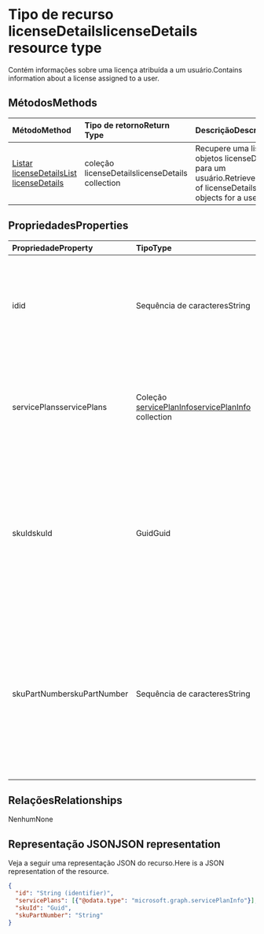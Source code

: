 # <a name="licensedetails-resource-type"></a><span data-ttu-id="c5437-101">Tipo de recurso licenseDetails</span><span class="sxs-lookup"><span data-stu-id="c5437-101">licenseDetails resource type</span></span>

<span data-ttu-id="c5437-102">Contém informações sobre uma licença atribuída a um usuário.</span><span class="sxs-lookup"><span data-stu-id="c5437-102">Contains information about a license assigned to a user.</span></span>

## <a name="methods"></a><span data-ttu-id="c5437-103">Métodos</span><span class="sxs-lookup"><span data-stu-id="c5437-103">Methods</span></span>

| <span data-ttu-id="c5437-104">Método</span><span class="sxs-lookup"><span data-stu-id="c5437-104">Method</span></span>           | <span data-ttu-id="c5437-105">Tipo de retorno</span><span class="sxs-lookup"><span data-stu-id="c5437-105">Return Type</span></span>    |<span data-ttu-id="c5437-106">Descrição</span><span class="sxs-lookup"><span data-stu-id="c5437-106">Description</span></span>|
|:---------------|:--------|:----------|
|[<span data-ttu-id="c5437-107">Listar licenseDetails</span><span class="sxs-lookup"><span data-stu-id="c5437-107">List licenseDetails</span></span>](../api/user_list_licensedetails.md) | <span data-ttu-id="c5437-108">coleção licenseDetails</span><span class="sxs-lookup"><span data-stu-id="c5437-108">licenseDetails collection</span></span> |<span data-ttu-id="c5437-109">Recupere uma lista de objetos licenseDetails para um usuário.</span><span class="sxs-lookup"><span data-stu-id="c5437-109">Retrieve a list of licenseDetails objects for a user.</span></span>|

<!--|[Get licenseDetails](../api/licensedetails_get.md) | licenseDetails |Read properties and relationships of a licenseDetails object.|-->

## <a name="properties"></a><span data-ttu-id="c5437-110">Propriedades</span><span class="sxs-lookup"><span data-stu-id="c5437-110">Properties</span></span>
| <span data-ttu-id="c5437-111">Propriedade</span><span class="sxs-lookup"><span data-stu-id="c5437-111">Property</span></span>     | <span data-ttu-id="c5437-112">Tipo</span><span class="sxs-lookup"><span data-stu-id="c5437-112">Type</span></span>   |<span data-ttu-id="c5437-113">Descrição</span><span class="sxs-lookup"><span data-stu-id="c5437-113">Description</span></span>|
|:---------------|:--------|:----------|
|<span data-ttu-id="c5437-114">id</span><span class="sxs-lookup"><span data-stu-id="c5437-114">id</span></span>|<span data-ttu-id="c5437-115">Sequência de caracteres</span><span class="sxs-lookup"><span data-stu-id="c5437-115">String</span></span>| <span data-ttu-id="c5437-p101">O identificador exclusivo do objeto de detalhe de licença. Somente leitura, Chave, Não anulável</span><span class="sxs-lookup"><span data-stu-id="c5437-p101">The unique identifier for the license detail object. Read-only, Key, Not nullable</span></span> |
|<span data-ttu-id="c5437-118">servicePlans</span><span class="sxs-lookup"><span data-stu-id="c5437-118">servicePlans</span></span>|<span data-ttu-id="c5437-119">Coleção [servicePlanInfo](serviceplaninfo.md)</span><span class="sxs-lookup"><span data-stu-id="c5437-119">[servicePlanInfo](serviceplaninfo.md) collection</span></span>| <span data-ttu-id="c5437-p102">Informações sobre os planos de serviços que estão disponíveis com a licença. Somente leitura, Não anulável</span><span class="sxs-lookup"><span data-stu-id="c5437-p102">Information about the service plans assigned with the license. Read-only, Not nullable</span></span> |
|<span data-ttu-id="c5437-122">skuId</span><span class="sxs-lookup"><span data-stu-id="c5437-122">skuId</span></span>|<span data-ttu-id="c5437-123">Guid</span><span class="sxs-lookup"><span data-stu-id="c5437-123">Guid</span></span>| <span data-ttu-id="c5437-p103">O identificador exclusivo (GUID) do SKU do serviço. Igual à propriedade skuId no objeto [SubscribedSku](subscribedsku.md) relacionado. Somente leitura</span><span class="sxs-lookup"><span data-stu-id="c5437-p103">Unique identifier (GUID) for the service SKU. Equal to the skuId property on the related [SubscribedSku](subscribedsku.md) object. Read-only</span></span> |
|<span data-ttu-id="c5437-127">skuPartNumber</span><span class="sxs-lookup"><span data-stu-id="c5437-127">skuPartNumber</span></span>|<span data-ttu-id="c5437-128">Sequência de caracteres</span><span class="sxs-lookup"><span data-stu-id="c5437-128">String</span></span>| <span data-ttu-id="c5437-p104">Nome de exibição exclusivo do SKU. Igual à propriedade skuPartNumber no objeto [SubscribedSku](subscribedsku.md) relacionado. Por exemplo: "AAD_Premium". Somente leitura</span><span class="sxs-lookup"><span data-stu-id="c5437-p104">Unique SKU display name. Equal to the skuPartNumber on the related [SubscribedSku](subscribedsku.md) object; for example: "AAD_Premium". Read-only</span></span> |

## <a name="relationships"></a><span data-ttu-id="c5437-132">Relações</span><span class="sxs-lookup"><span data-stu-id="c5437-132">Relationships</span></span>
<span data-ttu-id="c5437-133">Nenhum</span><span class="sxs-lookup"><span data-stu-id="c5437-133">None</span></span>

## <a name="json-representation"></a><span data-ttu-id="c5437-134">Representação JSON</span><span class="sxs-lookup"><span data-stu-id="c5437-134">JSON representation</span></span>
<span data-ttu-id="c5437-135">Veja a seguir uma representação JSON do recurso.</span><span class="sxs-lookup"><span data-stu-id="c5437-135">Here is a JSON representation of the resource.</span></span>

<!-- {
  "blockType": "resource",
  "baseType": "microsoft.graph.entity",
  "optionalProperties": [

  ],
  "@odata.type": "microsoft.graph.licenseDetails"
}-->

```json
{
  "id": "String (identifier)",
  "servicePlans": [{"@odata.type": "microsoft.graph.servicePlanInfo"}],
  "skuId": "Guid",
  "skuPartNumber": "String"
}

```

<!-- uuid: 8fcb5dbc-d5aa-4681-8e31-b001d5168d79
2015-10-25 14:57:30 UTC -->
<!-- {
  "type": "#page.annotation",
  "description": "licenseDetails resource",
  "keywords": "",
  "section": "documentation",
  "tocPath": ""
}-->